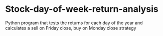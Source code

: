 # Stock-day-of-week-return-analysis
Python program that tests the returns for each day of the year and calculates a sell on Friday close, buy on Monday close strategy
